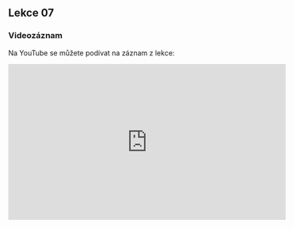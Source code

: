 Lekce 07
----------------

### Videozáznam

Na YouTube se můžete podívat na záznam z lekce:

<iframe width="560" height="315"
	src="https://www.youtube.com/embed/vDlru4g-jEY"
	frameborder="0"
	allowfullscreen></iframe>
